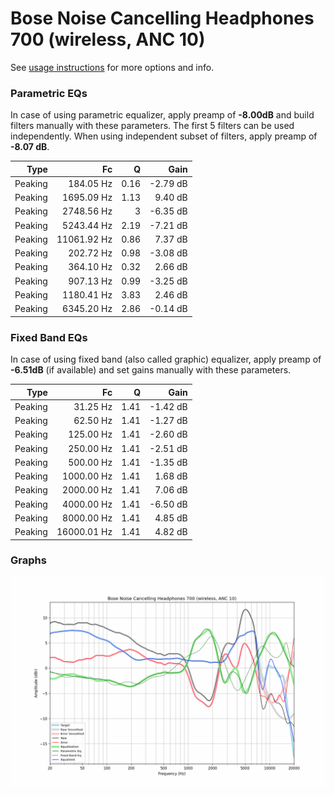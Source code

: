 # Bose Noise Cancelling Headphones 700 (wireless, ANC 10)
See [usage instructions](https://github.com/jaakkopasanen/AutoEq#usage) for more options and info.

### Parametric EQs
In case of using parametric equalizer, apply preamp of **-8.00dB** and build filters manually
with these parameters. The first 5 filters can be used independently.
When using independent subset of filters, apply preamp of **-8.07 dB**.

| Type    | Fc          |    Q | Gain     |
|--------:|------------:|-----:|---------:|
| Peaking | 184.05 Hz   | 0.16 | -2.79 dB |
| Peaking | 1695.09 Hz  | 1.13 | 9.40 dB  |
| Peaking | 2748.56 Hz  | 3    | -6.35 dB |
| Peaking | 5243.44 Hz  | 2.19 | -7.21 dB |
| Peaking | 11061.92 Hz | 0.86 | 7.37 dB  |
| Peaking | 202.72 Hz   | 0.98 | -3.08 dB |
| Peaking | 364.10 Hz   | 0.32 | 2.66 dB  |
| Peaking | 907.13 Hz   | 0.99 | -3.25 dB |
| Peaking | 1180.41 Hz  | 3.83 | 2.46 dB  |
| Peaking | 6345.20 Hz  | 2.86 | -0.14 dB |

### Fixed Band EQs
In case of using fixed band (also called graphic) equalizer, apply preamp of **-6.51dB**
(if available) and set gains manually with these parameters.

| Type    | Fc          |    Q | Gain     |
|--------:|------------:|-----:|---------:|
| Peaking | 31.25 Hz    | 1.41 | -1.42 dB |
| Peaking | 62.50 Hz    | 1.41 | -1.27 dB |
| Peaking | 125.00 Hz   | 1.41 | -2.60 dB |
| Peaking | 250.00 Hz   | 1.41 | -2.51 dB |
| Peaking | 500.00 Hz   | 1.41 | -1.35 dB |
| Peaking | 1000.00 Hz  | 1.41 | 1.68 dB  |
| Peaking | 2000.00 Hz  | 1.41 | 7.06 dB  |
| Peaking | 4000.00 Hz  | 1.41 | -6.50 dB |
| Peaking | 8000.00 Hz  | 1.41 | 4.85 dB  |
| Peaking | 16000.01 Hz | 1.41 | 4.82 dB  |

### Graphs
![](./Bose%20Noise%20Cancelling%20Headphones%20700%20(wireless,%20ANC%2010).png)